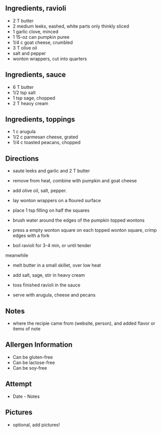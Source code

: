## Ingredients, ravioli
* 2 T butter
* 2 medium leeks, eashed, white parts only thinkly sliced
* 1 garlic clove, minced
* 1 15-oz can pumpkin puree
* 1/4 c goat cheese, crumbled
* 3 T olive oil
* salt and pepper
* wonton wrappers, cut into quarters

## Ingredients, sauce
* 6 T butter
* 1/2 tsp salt
* 1 tsp sage, chopped
* 2 T heavy cream

## Ingredients, toppings
* 1 c arugula
* 1/2 c parmesan cheese, grated
* 1/4 c toasted peacans, chopped

## Directions
* saute leeks and garlic and 2 T butter
* remove from heat, combine with pumpkin and goat cheese
* add olive oil, salt, pepper.

* lay wonton wrappers on a floured surface
* place 1 tsp filling on half the squares
* brush water around the edges of the pumpkin topped wontons
* press a empty wonton square on each topped wonton square, crimp edges with a fork
* boil ravioli for 3-4 min, or until tender

meanwhile
* melt butter in a small skillet, over low heat
* add salt, sage, stir in heavy cream

* toss finished ravioli in the sauce
* serve with arugula, cheese and pecans
## Notes
* where the recipie came from (website, person), and added flavor or items of note

## Allergen Information
* Can be gluten-free
* Can be lactose-free
* Can be soy-free

## Attempt
* Date - Notes

## Pictures
* optional, add pictures!
